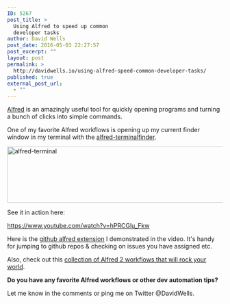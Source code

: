 ```yaml
---
ID: 5267
post_title: >
  Using Alfred to speed up common
  developer tasks
author: David Wells
post_date: 2016-05-03 22:27:57
post_excerpt: ""
layout: post
permalink: >
  http://davidwells.io/using-alfred-speed-common-developer-tasks/
published: true
external_post_url:
  - ""
---
```

[Alfred](https://www.alfredapp.com) is an amazingly useful tool for quickly opening programs and turning a bunch of clicks into simple commands.

One of my favorite Alfred workflows is opening up my current finder window in my terminal with the [alfred-terminalfinder](https://github.com/LeEnno/alfred-terminalfinder).

<img src="http://davidwells.io/wp-content/uploads/2016/05/alfred-terminal.jpg" alt="alfred-terminal" width="606" height="131" class="aligncenter size-full wp-image-5268" />

See it in action here:

https://www.youtube.com/watch?v=hPRCGlu_Fkw

Here is the [github alfred extension](https://github.com/gharlan/alfred-github-workflow) I demonstrated in the video. It's handy for jumping to github repos & checking on issues you have assigned etc.

Also, check out this [collection of Alfred 2 workflows that will rock your world](https://github.com/zenorocha/alfred-workflows). 

**Do you have any favorite Alfred workflows or other dev automation tips?**

Let me know in the comments or ping me on Twitter @DavidWells.